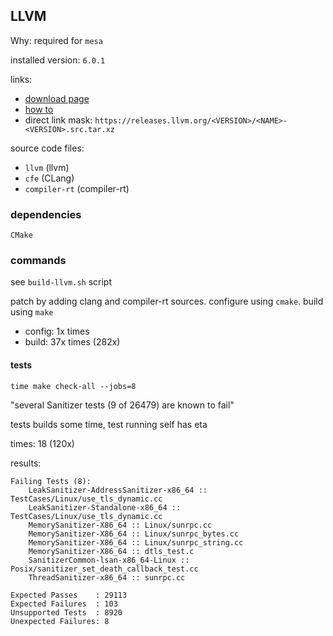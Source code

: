 ## LLVM

Why: required for `mesa`

installed version: `6.0.1`

links:

- [download page](https://releases.llvm.org/download.html)
- [how to](https://releases.llvm.org/6.0.1/docs/GettingStarted.html)
- direct link mask: `https://releases.llvm.org/<VERSION>/<NAME>-<VERSION>.src.tar.xz`

source code files:

- `llvm` (llvm)
- `cfe` (CLang)
- `compiler-rt` (compiler-rt)

### dependencies

`CMake`

### commands

see `build-llvm.sh` script

patch by adding clang and compiler-rt sources. configure using `cmake`. build using `make`

- config: 1x times
- build: 37x times (282x)

#### tests

`time make check-all --jobs=8`

"several Sanitizer tests (9 of 26479) are known to fail"

tests builds some time, test running self has eta

times: 18 (120x)

results:

```
Failing Tests (8):
    LeakSanitizer-AddressSanitizer-x86_64 :: TestCases/Linux/use_tls_dynamic.cc
    LeakSanitizer-Standalone-x86_64 :: TestCases/Linux/use_tls_dynamic.cc
    MemorySanitizer-X86_64 :: Linux/sunrpc.cc
    MemorySanitizer-X86_64 :: Linux/sunrpc_bytes.cc
    MemorySanitizer-X86_64 :: Linux/sunrpc_string.cc
    MemorySanitizer-X86_64 :: dtls_test.c
    SanitizerCommon-lsan-x86_64-Linux :: Posix/sanitizer_set_death_callback_test.cc
    ThreadSanitizer-x86_64 :: sunrpc.cc

Expected Passes    : 29113
Expected Failures  : 103
Unsupported Tests  : 8920
Unexpected Failures: 8
```
